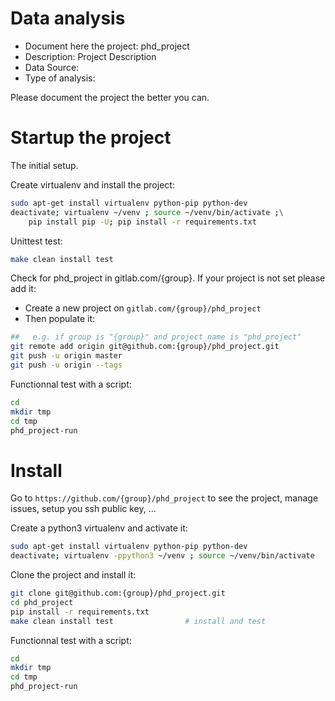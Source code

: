 # Data analysis
- Document here the project: phd_project
- Description: Project Description
- Data Source:
- Type of analysis:

Please document the project the better you can.

# Startup the project

The initial setup.

Create virtualenv and install the project:
```bash
sudo apt-get install virtualenv python-pip python-dev
deactivate; virtualenv ~/venv ; source ~/venv/bin/activate ;\
    pip install pip -U; pip install -r requirements.txt
```

Unittest test:
```bash
make clean install test
```

Check for phd_project in gitlab.com/{group}.
If your project is not set please add it:

- Create a new project on `gitlab.com/{group}/phd_project`
- Then populate it:

```bash
##   e.g. if group is "{group}" and project_name is "phd_project"
git remote add origin git@github.com:{group}/phd_project.git
git push -u origin master
git push -u origin --tags
```

Functionnal test with a script:

```bash
cd
mkdir tmp
cd tmp
phd_project-run
```

# Install

Go to `https://github.com/{group}/phd_project` to see the project, manage issues,
setup you ssh public key, ...

Create a python3 virtualenv and activate it:

```bash
sudo apt-get install virtualenv python-pip python-dev
deactivate; virtualenv -ppython3 ~/venv ; source ~/venv/bin/activate
```

Clone the project and install it:

```bash
git clone git@github.com:{group}/phd_project.git
cd phd_project
pip install -r requirements.txt
make clean install test                # install and test
```
Functionnal test with a script:

```bash
cd
mkdir tmp
cd tmp
phd_project-run
```
